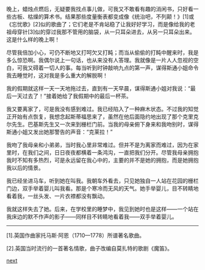 
晚上，蜡烛点燃后，无疑要我找点事儿做，可我又不敢看有趣的消闲书，只好看一些古板、枯燥的算术书。结果那些度量衡表都变成像《统治吧，不列颠！》[1]或《忘忧歌》[2]似的歌曲了；它们老是不肯站稳了让我好好学习，而是像给我的老祖母穿针[3]似的穿过我那不管用的脑袋，从一只耳朵进去，从另一只耳朵出来。这是什么样的晚上啊！

尽管我倍加小心，可仍不断地又打呵欠又打盹；而当从偷偷的打盹中醒来时，我是多么惊恐啊。我偶尔说上一句话，也从来没有人答理。我就像是一片人人忽视的空白，可我又碍着一切人的事。每当听到时钟敲响九点的第一声，谋得斯通小姐命令我去睡觉时，这对我是多么重大的解脱啊！

我的假期就这样一天一天地拖过去，直到有一天早晨，谋得斯通小姐对我说：“最后一天过去了！”接着她给了我假期中的最后一杯茶。

我又要离家了，可是我没有感到难过。我已经陷入了一种麻木状态。不过我的知觉正开始有点恢复，我想念起斯蒂福思来了，虽然在他后面隐约地出现了那个克里克尔先生。巴基斯先生又一次来到栅栏门前。当我的母亲俯下身来和我吻别时，谋得斯通小姐又发出她那警告的声音：“克莱拉！”

我吻了我母亲和小弟弟，当时我心里非常难过。但并不是为离家而难过，因为在家里时，在我们之间，日日夜夜都横着一条鸿沟，一直把我们分开。尽管我母亲拥抱我时不知有多热烈，可是永远留在我心中的，主要的并不是她的拥抱，而是她拥抱我以后的情景。

我已经坐进马车，听到她在叫我。我朝车外看去，只见她独自一人站在花园的栅栏门边，双手举着婴儿叫我看。那是个寒冷而无风的天气。她手举婴儿，目不转睛地看着我，一丝头发、一片衣襟都没有飘动。

我就这样失去了她。后来，在学校里的睡梦中，我见到她时也是这样——一个站在我床边的默不作声的影子——同样目不转睛地看着我——双手举着婴儿。

* * *

[1].英国作曲家托马斯·阿恩（1710—1778）所谱著名歌曲。

[2].英国当时流行的一首著名情歌，曲子改编自莫扎特的歌剧《魔笛》。

[next](page122)